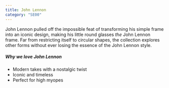 ```yaml
---
title: John Lennon
category: "SE00"
---
```

<div class="employee-heading">
John Lennon pulled off the impossible feat of transforming his simple frame into an iconic design, making his little round glasses <i>the</i> John Lennon frame. Far from restricting itself to circular shapes, the collection explores other forms without ever losing the essence of the John Lennon style.
</div>

##### Why we love John Lennon

* Modern takes with a nostalgic twist
* Iconic and timeless
* Perfect for high myopes

